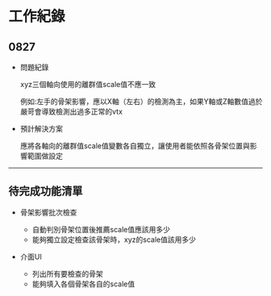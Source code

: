 # 工作紀錄
## 0827
- 問題紀錄

    xyz三個軸向使用的離群值scale值不應一致
    
    例如:左手的骨架影響，應以X軸（左右）的檢測為主，如果Y軸或Z軸數值過於嚴苛會導致檢測出過多正常的vtx

- 預計解決方案
  
    應將各軸向的離群值scale值變數各自獨立，讓使用者能依照各骨架位置與影響範圍做設定



-----------------------------------------

## 待完成功能清單

- 骨架影響批次檢查
  - 自動判別骨架位置後推薦scale值應該用多少
  - 能夠獨立設定檢查該骨架時，xyz的scale值該用多少


- 介面UI
  - 列出所有要檢查的骨架
  - 能夠填入各個骨架各自的scale值
